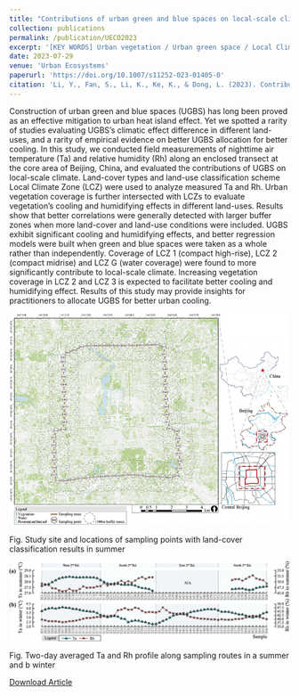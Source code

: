 ```yaml
---
title: "Contributions of urban green and blue spaces on local-scale climate in the core area of Beijing, China"
collection: publications
permalink: /publication/UECO2023
excerpt: '[KEY WORDS] Urban vegetation / Urban green space / Local Climate Zone (LCZ) / Air temperature / Relative humidity'
date: 2023-07-29
venue: 'Urban Ecosystems'
paperurl: 'https://doi.org/10.1007/s11252-023-01405-0'
citation: 'Li, Y., Fan, S., Li, K., Ke, K., & Dong, L. (2023). Contributions of urban green and blue spaces on local-scale climate in the core area of Beijing, China. Urban Ecosystems.'
---
```

Construction of urban green and blue spaces (UGBS) has long been proved as an effective mitigation to urban heat island effect. Yet we spotted a rarity of studies evaluating UGBS’s climatic effect difference in different land-uses, and a rarity of empirical evidence on better UGBS allocation for better cooling. In this study, we conducted field measurements of nighttime air temperature (Ta) and relative humidity (Rh) along an enclosed transect at the core area of Beijing, China, and evaluated the contributions of UGBS on local-scale climate. Land-cover types and land-use classification scheme Local Climate Zone (LCZ) were used to analyze measured Ta and Rh. Urban vegetation coverage is further intersected with LCZs to evaluate vegetation’s cooling and humidifying effects in different land-uses. Results show that better correlations were generally detected with larger buffer zones when more land-cover and land-use conditions were included. UGBS exhibit significant cooling and humidifying effects, and better regression models were built when green and blue spaces were taken as a whole rather than independently. Coverage of LCZ 1 (compact high-rise), LCZ 2 (compact midrise) and LCZ G (water coverage) were found to more significantly contribute to local-scale climate. Increasing vegetation coverage in LCZ 2 and LCZ 3 is expected to facilitate better cooling and humidifying effect. Results of this study may provide insights for practitioners to allocate UGBS for better urban cooling.

![Abstract](/images/UECO2023.png)

Fig. Study site and locations of sampling points with land-cover classification results in summer

![Fig](/images/UECO2023-2.png)

Fig. Two-day averaged Ta and Rh profile along sampling routes in a summer and b winter

[Download Article](http://yilun595.github.io/files/UECO2023.pdf)


